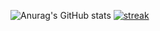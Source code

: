 ![Anurag's GitHub stats](https://github-readme-stats.vercel.app/api?username=rlatjdgh1122&show_icons=true&theme=radical)
[![streak](https://github-readme-streak-stats.herokuapp.com/?user=rlatjdgh1122&theme=calm)](https://github.com/rlatjdgh1122)
<!--
**rlatjdgh1122/rlatjdgh1122** is a ✨ _special_ ✨ repository because its `README.md` (this file) appears on your GitHub profile.

Here are some ideas to get you started:

- 🔭 I’m currently working on ...
- 🌱 I’m currently learning ...
- 👯 I’m looking to collaborate on ...
- 🤔 I’m looking for help with ...
- 💬 Ask me about ...
- 📫 How to reach me: ...
- 😄 Pronouns: ...
- ⚡ Fun fact: ...
-->
